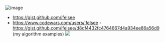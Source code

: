 <!--<img align='left' src="https://github-readme-stats.vercel.app/api?username=ifelsee&show_icons=true">-->

<!--![dtaKeMw](https://user-images.githubusercontent.com/49848935/145769881-a2973c1c-b0da-4bd9-bacc-61d509589ebb.png)-->
![image](https://user-images.githubusercontent.com/49848935/146879282-d4741075-a77e-4e18-b42c-c036d76e98ab.png)


- https://gist.github.com/ifelsee
- https://www.codewars.com/users/ifelsee
-https://gist.github.com/ifelsee/d8df4432fc4764667d4a934ee86a56d9 (my algorithm examples)
![](https://komarev.com/ghpvc/?username=ifelsee)

